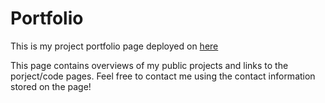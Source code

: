 # Portfolio

This is my project portfolio page deployed on [here](https://h228zhou.github.io)

This page contains overviews of my public projects and links to the porject/code pages.
Feel free to contact me using the contact information stored on the page!

